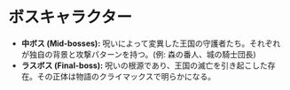# ボスキャラクター

- **中ボス (Mid-bosses):** 呪いによって変異した王国の守護者たち。それぞれが独自の背景と攻撃パターンを持つ。(例: 森の番人、城の騎士団長)
- **ラスボス (Final-boss):** 呪いの根源であり、王国の滅亡を引き起こした存在。その正体は物語のクライマックスで明らかになる。
